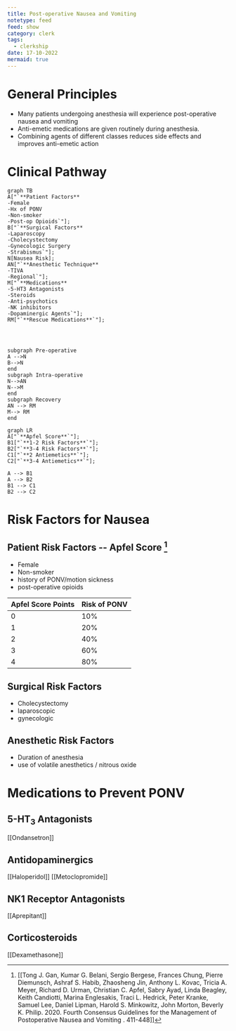 ```yaml
---
title: Post-operative Nausea and Vomiting
notetype: feed
feed: show
category: clerk
tags:
  - clerkship
date: 17-10-2022
mermaid: true
---
```


# General Principles
- Many patients undergoing anesthesia will experience post-operative nausea and vomiting
- Anti-emetic medications are given routinely during anesthesia. 
- Combining agents of different classes reduces side effects and improves anti-emetic action

# Clinical Pathway

```mermaid
graph TB
A["`**Patient Factors**
-Female
-Hx of PONV
-Non-smoker
-Post-op Opioids`"];
B["`**Surgical Factors**
-Laparoscopy 
-Cholecystectomy
-Gynecologic Surgery
-Strabismus`"];
N[Nausea Risk];
AN["`**Anesthetic Technique**
-TIVA
-Regional`"];
M["`**Medications** 
-5-HT3 Antagonists
-Steroids
-Anti-psychotics
-NK inhibitors
-Dopaminergic Agents`"];
RM["`**Rescue Medications**`"];




subgraph Pre-operative
A -->N
B-->N
end
subgraph Intra-operative
N-->AN
N-->M
end
subgraph Recovery
AN --> RM
M--> RM
end
```

```mermaid
graph LR
A["`**Apfel Score**`"];
B1["`**1-2 Risk Factors**`"];
B2["`**3-4 Risk Factors**`"];
C1["`**2 Antiemetics**`"];
C2["`**3-4 Antiemetics**`"];

A --> B1
A --> B2
B1 --> C1
B2 --> C2

```





# Risk Factors for Nausea
## Patient Risk Factors -- Apfel Score [^1]
- Female
- Non-smoker
- history of PONV/motion sickness
- post-operative opioids

| Apfel Score Points | Risk of PONV |
|--------------------|--------------|
| 0                  | 10%          |
| 1                  | 20%          |
| 2                  | 40%          |
| 3                  | 60%          |
| 4                  | 80%          |

## Surgical Risk Factors
- Cholecystectomy
- laparoscopic
- gynecologic

## Anesthetic Risk Factors
 - Duration of anesthesia
 - use of volatile anesthetics / nitrous oxide

# Medications to Prevent PONV

## 5-HT<sub>3</sub> Antagonists
[[Ondansetron]]

## Antidopaminergics
[[Haloperidol]]
[[Metoclopromide]]

## NK1 Receptor Antagonists
[[Aprepitant]]

## Corticosteroids
[[Dexamethasone]]



[^1]:  [[Tong J. Gan, Kumar G. Belani, Sergio Bergese, Frances Chung, Pierre Diemunsch, Ashraf S. Habib, Zhaosheng Jin, Anthony L. Kovac, Tricia A. Meyer, Richard D. Urman, Christian C. Apfel, Sabry Ayad, Linda Beagley, Keith Candiotti, Marina Englesakis, Traci L. Hedrick, Peter Kranke, Samuel Lee, Daniel Lipman, Harold S. Minkowitz, John Morton, Beverly K. Philip. 2020. Fourth Consensus Guidelines for the Management of Postoperative Nausea and Vomiting . 411-448]]
[^2]:
[^3]:
[^4]: